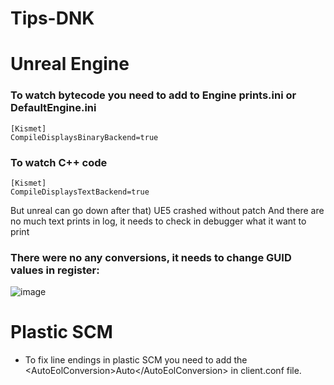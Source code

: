 # Tips-DNK

# Unreal Engine

### To watch bytecode you need to add to Engine prints.ini or DefaultEngine.ini
```
[Kismet]
CompileDisplaysBinaryBackend=true
```

### To watch C++ code 
```
[Kismet]
CompileDisplaysTextBackend=true
```

But unreal can go down after that) UE5 crashed without patch
And there are no much text prints in log, it needs to check in debugger what it want to print


### There were no any conversions, it needs to change GUID values in register:
![image](https://user-images.githubusercontent.com/14108292/154050415-724f22a9-745f-4e0c-b269-c389515725f3.png)



# Plastic SCM

 - To fix line endings in plastic SCM you need to add the \<AutoEolConversion\>Auto\</AutoEolConversion\> in client.conf file.

